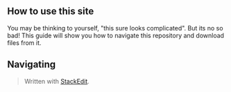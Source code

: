 ﻿

## How to use this site
You may be thinking to yourself, "this sure looks complicated". But its no so bad! This guide will show you how to navigate this repository and download files from it.

## Navigating

> Written with [StackEdit](https://stackedit.io/).
